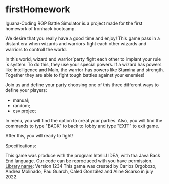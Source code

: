 # firstHomework

Iguana-Coding RGP Battle Simulator is a project made for the first homework of Ironhack bootcamp.

We desire that you really have a good time and enjoy! This game pass in a distant era when wizards and warriors fight each other wizards and warriors to controll the world.

In this world, wizard and warrior´party fight each other to implant your rule´s system. To do this, they use your special powers.
If a wizard has powers like Intelligence and Main, the warrior has powers like Stamina and strength. Together they are able to fight tough battles against your enemies!

Join us and define your party choosing one of this three different ways to define your players:
- manual;
- random;
- csv project

In menu, you will find the option to creat your parties.
Also, you will find the commands to type "BACK" to back to lobby and type "EXIT" to exit game.

After this, you will ready to fight!

Specifications:

This game was produce with the program IntelliJ IDEA, with tha Java Back End language.
Our code can be reproduced with you have permission.
[Library name](https://example.com): Version 1234
This gama was created by Carlos Orgobozo, Andrea Molinado, Pau Guarch, Caled González and Aline Scarso in july 2022. 

